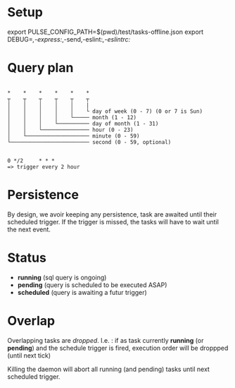 # Setup

export PULSE_CONFIG_PATH=$(pwd)/test/tasks-offline.json
export DEBUG=*,-express:*,-send,-eslint:*,-eslintrc:*


# Query plan
```

*    *    *    *    *    *
┬    ┬    ┬    ┬    ┬    ┬
│    │    │    │    │    |
│    │    │    │    │    └ day of week (0 - 7) (0 or 7 is Sun)
│    │    │    │    └───── month (1 - 12)
│    │    │    └────────── day of month (1 - 31)
│    │    └─────────────── hour (0 - 23)
│    └──────────────────── minute (0 - 59)
└───────────────────────── second (0 - 59, optional)


0 */2     * * *
=> trigger every 2 hour
```


#  Persistence

By design, we avoir keeping any persistence, task are awaited until their scheduled trigger. If the trigger is missed, the tasks will have to wait until the next event.



# Status
* **running**   (sql query is ongoing)
* **pending**   (query is scheduled to be executed ASAP)
* **scheduled** (query is awaiting a futur trigger)



# Overlap
Overlapping tasks are _dropped_. I.e. : if as task currently **running** (or **pending**) and the schedule trigger is fired, execution order will be droppped (until next tick)

Killing  the daemon will abort all running (and pending) tasks until next scheduled trigger.




